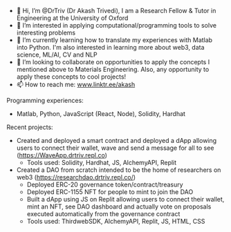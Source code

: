 - 👋 Hi, I’m @DrTriv (Dr Akash Trivedi), I am a Research Fellow & Tutor in Engineering at the University of Oxford
- 👀 I’m interested in applying computational/programming tools to solve interesting problems
- 🌱 I’m currently learning how to translate my experiences with Matlab into Python. I'm also interested in learning more about web3, data science, ML/AI, CV and NLP
- 💞️ I’m looking to collaborate on opportunities to apply the concepts I mentioned above to Materials Engineering. Also, any opportunity to apply these concepts to cool projects!
- 📫 How to reach me: www.linktr.ee/akash

Programming experiences:
- Matlab, Python, JavaScript (React, Node), Solidity, Hardhat

Recent projects:
- Created and deployed a smart contract and deployed a dApp allowing users to connect their wallet, wave and send a message for all to see (https://WaveApp.drtriv.repl.co)
    - Tools used: Solidity, Hardhat, JS, AlchemyAPI, Replit
- Created a DAO from scratch intended to be the home of researchers on web3 (https://researchdao.drtriv.repl.co/)
    - Deployed ERC-20 governance token/contract/treasury 
    - Deployed ERC-1155 NFT for people to mint to join the DAO
    - Built a dApp using JS on Replit allowing users to connect their wallet, mint an NFT, see DAO dashboard and actually vote on proposals executed automatically from the governance contract
    - Tools used: ThirdwebSDK, AlchemyAPI, Replit, JS, HTML, CSS

<!---
DrTriv/DrTriv is a ✨ special ✨ repository because its `README.md` (this file) appears on your GitHub profile.
You can click the Preview link to take a look at your changes.
--->
